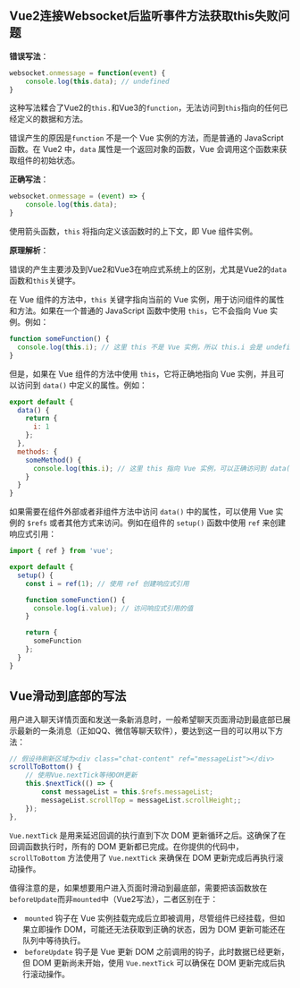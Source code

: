## Vue2连接Websocket后监听事件方法获取this失败问题

**错误写法**：

```js
websocket.onmessage = function(event) {
    console.log(this.data); // undefined
}
```

这种写法糅合了Vue2的`this.`和Vue3的`function`，无法访问到`this`指向的任何已经定义的数据和方法。

错误产生的原因是`function` 不是一个 Vue 实例的方法，而是普通的 JavaScript 函数。在 Vue2 中，`data` 属性是一个返回对象的函数，Vue 会调用这个函数来获取组件的初始状态。

**正确写法**：

```js
websocket.onmessage = (event) => {
    console.log(this.data);
}
```

使用箭头函数，`this` 将指向定义该函数时的上下文，即 Vue 组件实例。

**原理解析**：

错误的产生主要涉及到Vue2和Vue3在响应式系统上的区别，尤其是Vue2的`data`函数和`this`关键字。

在 Vue 组件的方法中，`this` 关键字指向当前的 Vue 实例，用于访问组件的属性和方法。如果在一个普通的 JavaScript 函数中使用 `this`，它不会指向 Vue 实例。例如：

```js
function someFunction() {
  console.log(this.i); // 这里 this 不是 Vue 实例，所以 this.i 会是 undefined
}
```

但是，如果在 Vue 组件的方法中使用 `this`，它将正确地指向 Vue 实例，并且可以访问到 `data()` 中定义的属性。例如：

```js
export default {
  data() {
    return {
      i: 1
    };
  },
  methods: {
    someMethod() {
      console.log(this.i); // 这里 this 指向 Vue 实例，可以正确访问到 data() 中的 i
    }
  }
}
```

如果需要在组件外部或者非组件方法中访问 `data()` 中的属性，可以使用 Vue 实例的 `$refs` 或者其他方式来访问。例如在组件的 `setup()` 函数中使用 `ref` 来创建响应式引用：

```js
import { ref } from 'vue';

export default {
  setup() {
    const i = ref(1); // 使用 ref 创建响应式引用

    function someFunction() {
      console.log(i.value); // 访问响应式引用的值
    }

    return {
      someFunction
    };
  }
}
```



## Vue滑动到底部的写法

用户进入聊天详情页面和发送一条新消息时，一般希望聊天页面滑动到最底部已展示最新的一条消息（正如QQ、微信等聊天软件），要达到这一目的可以用以下方法：

```js
// 假设待刷新区域为<div class="chat-content" ref="messageList"></div>
scrollToBottom() {
    // 使用Vue.nextTick等待DOM更新
    this.$nextTick(() => {
        const messageList = this.$refs.messageList;
        messageList.scrollTop = messageList.scrollHeight;; 
    });
},
```

`Vue.nextTick` 是用来延迟回调的执行直到下次 DOM 更新循环之后。这确保了在回调函数执行时，所有的 DOM 更新都已完成。在你提供的代码中，`scrollToBottom` 方法使用了 `Vue.nextTick` 来确保在 DOM 更新完成后再执行滚动操作。

值得注意的是，如果想要用户进入页面时滑动到最底部，需要把该函数放在`beforeUpdate`而非`mounted`中（Vue2写法），二者区别在于：

-  `mounted` 钩子在 Vue 实例挂载完成后立即被调用，尽管组件已经挂载，但如果立即操作 DOM，可能还无法获取到正确的状态，因为 DOM 更新可能还在队列中等待执行。
-  `beforeUpdate` 钩子是 Vue 更新 DOM 之前调用的钩子，此时数据已经更新，但 DOM 更新尚未开始，使用 `Vue.nextTick` 可以确保在 DOM 更新完成后执行滚动操作。


